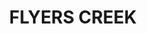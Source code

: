 ---
lastmod: '2025-04-06T06:05:20+00:00'
latitude: -33.462193
layout: suburb
longitude: 149.158755
postcode: '2798'
state: NSW
title: FLYERS CREEK
url: /nsw/flyers-creek/
---